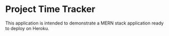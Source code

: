 # Project Time Tracker

This application is intended to demonstrate a MERN stack application ready to
deploy on Heroku.
